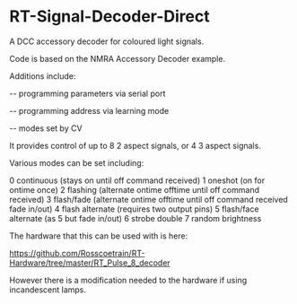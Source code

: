 # RT-Signal-Decoder-Direct

A DCC accessory decoder for coloured light signals.

Code is based on the NMRA Accessory Decoder example.

Additions include:

-- programming parameters via serial port

-- programming address via learning mode

-- modes set by CV


It provides control of up to 8 2 aspect signals, or 4 3 aspect signals.


Various modes can be set including:

  0 continuous (stays on until off command received)
  1 oneshot (on for ontime once)
  2 flashing (alternate ontime offtime until off command received)
  3 flash/fade (alternate ontime offtime until off command received fade in/out)
  4 flash alternate (requires two output pins)
  5 flash/face alternate (as 5 but fade in/out)
  6 strobe double
  7 random brightness

The hardware that this can be used with is here:

https://github.com/Rosscoetrain/RT-Hardware/tree/master/RT_Pulse_8_decoder

However there is a modification needed to the hardware if using incandescent lamps.

